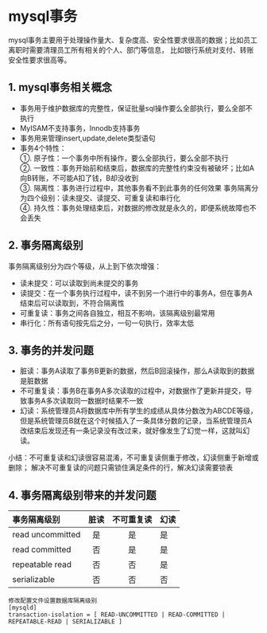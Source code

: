 # mysql事务
mysql事务主要用于处理操作量大、复杂度高、安全性要求很高的数据；比如员工离职时需要清理员工所有相关的个人、部门等信息，
比如银行系统对支付、转账安全性要求很高等。

## 1. mysql事务相关概念
* 事务用于维护数据库的完整性，保证批量sql操作要么全部执行，要么全部不执行
* MyISAM不支持事务，Innodb支持事务
* 事务用来管理insert,update,delete类型语句
* 事务4个特性：
<br/>①. 原子性：一个事务中所有操作，要么全部执行，要么全部不执行
<br/>②. 一致性：事务开始前和结束后，数据库的完整性约束没有被破坏；比如A向B转账，不可能A扣了钱，B却没收到
<br/>③. 隔离性：事务进行过程中，其他事务看不到此事务的任何效果
事务隔离分为四个级别：读未提交、读提交、可重复读和串行化
<br/>④. 持久性：事务处理结束后，对数据的修改就是永久的，即便系统故障也不会丢失

## 2. 事务隔离级别
事务隔离级别分为四个等级，从上到下依次增强：
* 读未提交：可以读取到尚未提交的事务
* 读提交：在一个事务执行过程中，读不到另一个进行中的事务A，但在事务A结束后可以读取到，不符合隔离性
* 可重复读：事务之间各自独立，相互不影响，该隔离级别最常用
* 串行化：所有语句按先后之分，一句一句执行，效率太低

## 3. 事务的并发问题
* 脏读：事务A读取了事务B更新的数据，然后B回滚操作，那么A读取到的数据是脏数据
* 不可重复读：事务B在事务A多次读取的过程中，对数据作了更新并提交，导致事务A多次读取同一数据时结果不一致
* 幻读：系统管理员A将数据库中所有学生的成绩从具体分数改为ABCDE等级，但是系统管理员B就在这个时候插入了一条具体分数的记录，当系统管理员A改结束后发现还有一条记录没有改过来，就好像发生了幻觉一样，这就叫幻读。

小结：不可重复读和幻读很容易混淆，不可重复读侧重于修改，幻读侧重于新增或删除；
解决不可重复读的问题只需锁住满足条件的行，解决幻读需要锁表

## 4. 事务隔离级别带来的并发问题
|事务隔离级别      | 脏读 | 不可重复读 | 幻读|
|:-----------------|:----:|:----------:|-----|
|read uncommitted  |  是  |      是	   |  是 |
|read committed    |  否  |      是	   |  是 |
|repeatable read   |  否  |      否	   |  是 |
|serializable	   |  否  |      否	   |  否 |
```
修改配置文件设置数据库隔离级别
[mysqld]
transaction-isolation = [ READ-UNCOMMITTED | READ-COMMITTED | REPEATABLE-READ | SERIALIZABLE ]
```
 

















